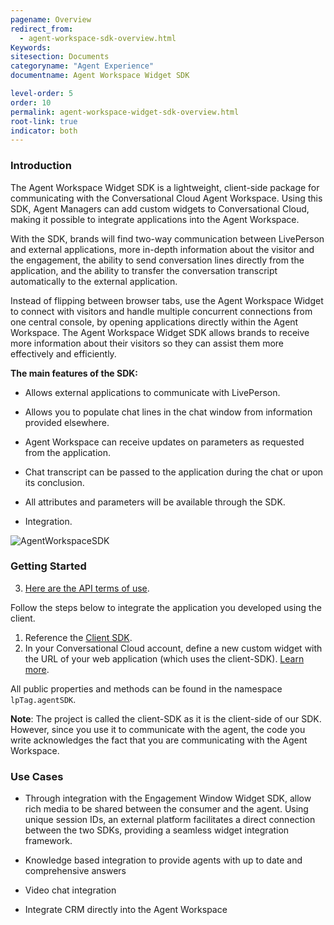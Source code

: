 ```yaml
---
pagename: Overview
redirect_from:
  - agent-workspace-sdk-overview.html
Keywords:
sitesection: Documents
categoryname: "Agent Experience"
documentname: Agent Workspace Widget SDK

level-order: 5
order: 10
permalink: agent-workspace-widget-sdk-overview.html
root-link: true
indicator: both
---
```

### Introduction

The Agent Workspace Widget SDK is a lightweight, client-side package for communicating with the Conversational Cloud Agent Workspace. Using this SDK, Agent Managers can add custom widgets to Conversational Cloud, making it possible to integrate applications into the Agent Workspace.

With the SDK, brands will find two-way communication between LivePerson and external applications, more in-depth information about the visitor and the engagement, the ability to send conversation lines directly from the application, and the ability to transfer the conversation transcript automatically to the external application.

Instead of flipping between browser tabs, use the Agent Workspace Widget to connect with visitors and handle multiple concurrent connections from one central console, by opening applications directly within the Agent Workspace. The Agent Workspace Widget SDK allows brands to receive more information about their visitors so they can assist them more effectively and efficiently.

**The main features of the SDK:**

* Allows external applications to communicate with LivePerson.

* Allows you to populate chat lines in the chat window from information provided elsewhere.

* Agent Workspace can receive updates on parameters as requested from the application.

* Chat transcript can be passed to the application during the chat or upon its conclusion.

* All attributes and parameters will be available through the SDK.

* Integration.

![AgentWorkspaceSDK](img/agentworkspace.png)

### Getting Started

3. [Here are the API terms of use](https://www.liveperson.com/policies/apitou).

Follow the steps below to integrate the application you developed using the client.

1. Reference the [Client SDK](https://lpcdn.lpsnmedia.net/webagent/client-SDK.min.js).
2. In your Conversational Cloud account, define a new custom widget with the URL of your web application (which uses the client-SDK). [Learn more](guides-agent-workspace-widget.html).

All public properties and methods can be found in the namespace `lpTag.agentSDK`.

**Note**: The project is called the client-SDK as it is the client-side of our SDK. However, since you use it to communicate with the agent, the code you write acknowledges the fact that you are communicating with the Agent Workspace.

### Use Cases

* Through integration with the Engagement Window Widget SDK, allow rich media to be shared between the consumer and the agent. Using unique session IDs, an external platform facilitates a direct connection between the two SDKs, providing a seamless widget integration framework.

* Knowledge based integration to provide agents with up to date and comprehensive answers

* Video chat integration

* Integrate CRM directly into the Agent Workspace
